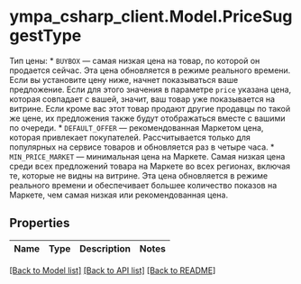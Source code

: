 # ympa_csharp_client.Model.PriceSuggestType
Тип цены:  * `BUYBOX` — самая низкая цена на товар, по которой он продается сейчас. Эта цена обновляется в режиме реального времени. Если вы установите цену ниже, начнет показываться ваше предложение. Если для этого значения в параметре `price` указана цена, которая совпадает с вашей, значит, ваш товар уже показывается на витрине. Если кроме вас этот товар продают другие продавцы по такой же цене, их предложения также будут отображаться вместе с вашими по очереди. * `DEFAULT_OFFER` — рекомендованная Маркетом цена, которая привлекает покупателей. Рассчитывается только для популярных на сервисе товаров и обновляется раз в четыре часа. * `MIN_PRICE_MARKET` — минимальная цена на Маркете. Самая низкая цена среди всех предложений товара на Маркете во всех регионах, включая те, которые не видны на витрине. Эта цена обновляется в режиме реального времени и обеспечивает большее количество показов на Маркете, чем самая низкая или рекомендованная цена. 

## Properties

Name | Type | Description | Notes
------------ | ------------- | ------------- | -------------

[[Back to Model list]](../README.md#documentation-for-models) [[Back to API list]](../README.md#documentation-for-api-endpoints) [[Back to README]](../README.md)

